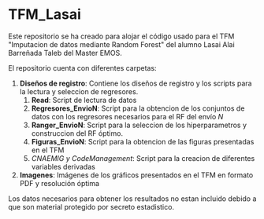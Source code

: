 # TFM_Lasai
Este repositorio se ha creado para alojar el código usado para el TFM "Imputacion de datos mediante Random Forest" del alumno Lasai Alai Barreñada Taleb del Master EMOS. 

El repositorio cuenta con diferentes carpetas: 

1. **Diseños de registro**: Contiene los diseños de registro y los scripts para la lectura y seleccion de regresores.
    1. **Read**: Script de lectura de datos
    2. **Regresores_EnvioN**: Script para la obtencion de los conjuntos de datos con los regresores necesarios para el RF del envío _N_
    3. **Ranger_EnvioN**: Script para la seleccion de los hiperparametros y construccion del RF óptimo.
    4. **Figuras_EnvioN**: Script para la obtencion de las figuras presentadas en el TFM
    5. _CNAEMIG y CodeManagement_: Script para la creacion de diferentes variables derivadas
3. **Imagenes**: Imágenes de los gráficos presentados en el TFM en formato PDF y resolución óptima


Los datos necesarios para obtener los resultados no estan incluido debido a que son material protegido por secreto estadistico. 
